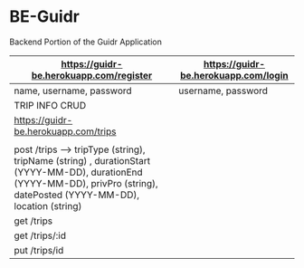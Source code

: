 # BE-Guidr
Backend Portion of the Guidr Application

| https://guidr-be.herokuapp.com/register | https://guidr-be.herokuapp.com/login |
|-----------------------------------------|--------------------------------------|
| name, username, password | username, password|
|TRIP INFO CRUD|
| https://guidr-be.herokuapp.com/trips |
| | |
|post /trips --> tripType (string), tripName (string) , durationStart (YYYY-MM-DD), durationEnd (YYYY-MM-DD), privPro (string), datePosted (YYYY-MM-DD), location (string) |
| get /trips |
| get /trips/:id |
| put /trips/id |

